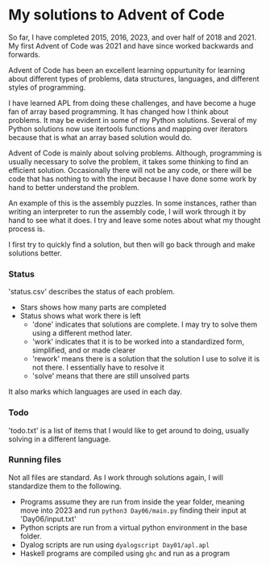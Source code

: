 # My solutions to Advent of Code

So far, I have completed 2015, 2016, 2023, and over half of 2018 and 2021.
My first Advent of Code was 2021 and have since worked backwards and forwards.

Advent of Code has been an excellent learning oppurtunity for learning about different types of problems, data structures, languages, and different styles of programming.

I have learned APL from doing these challenges, and have become a huge fan of array based programming. It has changed how I think about problems. It may be evident in some of my Python solutions. Several of my Python solutions now use itertools functions and mapping over iterators because that is what an array based solution would do.

Advent of Code is mainly about solving problems. Although, programming is usually necessary to solve the problem, it takes some thinking to find an efficient solution. Occasionally there will not be any code, or there will be code that has nothing to with the input because I have done some work by hand to better understand the problem.

An example of this is the assembly puzzles. In some instances, rather than writing an interpreter to run the assembly code, I will work through it by hand to see what it does. I try and leave some notes about what my thought process is.

I first try to quickly find a solution, but then will go back through and make solutions better.

### Status

'status.csv' describes the status of each problem.

- Stars shows how many parts are completed
- Status shows what work there is left
    - 'done' indicates that solutions are complete. I may try to solve them using a different method later.
    - 'work' indicates that it is to be worked into a standardized form, simplified, and or made clearer
    - 'rework' means there is a solution that the solution I use to solve it is not there. I essentially have to resolve it
    - 'solve' means that there are still unsolved parts

It also marks which languages are used in each day.

### Todo

'todo.txt' is a list of items that I would like to get around to doing, usually solving in a different language.

### Running files

Not all files are standard. As I work through solutions again, I will standardize them to the following.

- Programs assume they are run from inside the year folder, meaning move into 2023 and run ```python3 Day06/main.py``` finding their input at 'Day06/input.txt'
- Python scripts are run from a virtual python environment in the base folder.
- Dyalog scripts are run using ```dyalogscript Day01/apl.apl```
- Haskell programs are compiled using ```ghc``` and run as a program
